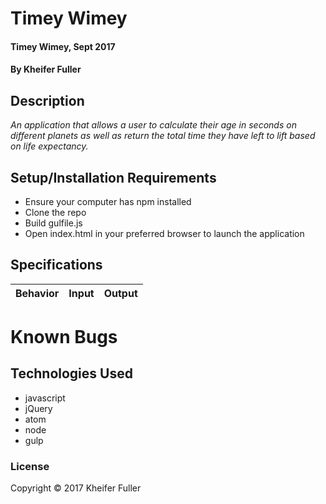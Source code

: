 # Timey Wimey

#### Timey Wimey, Sept 2017

#### By Kheifer Fuller

## Description
_An application that allows a user to calculate their age in seconds on different planets as well as return the total time they have left to lift based on life expectancy._

## Setup/Installation Requirements
* Ensure your computer has npm installed
* Clone the repo
* Build gulfile.js
* Open index.html in your preferred browser to launch the application

## Specifications
| Behavior      | Input      | Output       |
| ------------- | ---------- | ------------ |


# Known Bugs


## Technologies Used
* javascript
* jQuery
* atom
* node
* gulp

### License
Copyright &copy; 2017 Kheifer Fuller
